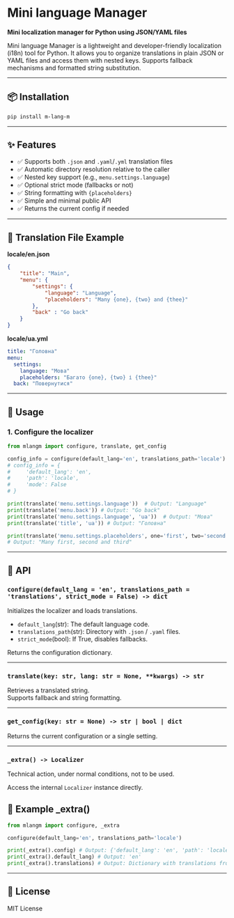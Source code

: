 # Mini language Manager

**Mini localization manager for Python using JSON/YAML files**

Mini language Manager is a lightweight and developer-friendly localization (i18n) tool for Python. It allows you to organize translations in plain JSON or YAML files and access them with nested keys. Supports fallback mechanisms and formatted string substitution.

---

## 📦 Installation

```bash
pip install m-lang-m
```

---

## ✨ Features

- ✅ Supports both `.json` and `.yaml`/`.yml` translation files  
- ✅ Automatic directory resolution relative to the caller  
- ✅ Nested key support (e.g., `menu.settings.language`)  
- ✅ Optional strict mode (fallbacks or not)  
- ✅ String formatting with `{placeholders}`  
- ✅ Simple and minimal public API  
- ✅ Returns the current config if needed  

---

## 📁 Translation File Example

**locale/en.json**
```json
{
    "title": "Main",
    "menu": {
        "settings": {
            "language": "Language",
            "placeholders": "Many {one}, {two} and {thee}"
        },
        "back" : "Go back"
    }
}
```

**locale/ua.yml**
```yml
title: "Головна"
menu:
  settings:
    language: "Мова"
    placeholders: "Багато {one}, {two} і {thee}"
  back: "Повернутися"
```

---

## 🚀 Usage

### 1. Configure the localizer

```python
from mlangm import configure, translate, get_config

config_info = configure(default_lang='en', translations_path='locale')
# config_info = {
#     'default_lang': 'en',
#     'path': 'locale',
#     'mode': False
# }

print(translate('menu.settings.language'))  # Output: "Language"
print(translate('menu.back')) # Output: "Go back"
print(translate('menu.settings.language', 'ua'))  # Output: "Мова"
print(translate('title', 'ua')) # Output: "Головна"

print(translate('menu.settings.placeholders', one='first', two='second', thee='third'))
# Output: "Many first, second and third"
```

---

## 🔧 API

### `configure(default_lang = 'en', translations_path = 'translations', strict_mode = False) -> dict`

Initializes the localizer and loads translations.

- `default_lang`(str): The default language code.
- `translations_path`(str): Directory with `.json` / `.yaml` files.
- `strict_mode`(bool): If True, disables fallbacks.

Returns the configuration dictionary.

---

### `translate(key: str, lang: str = None, **kwargs) -> str`

Retrieves a translated string.  
Supports fallback and string formatting.

---

### `get_config(key: str = None) -> str | bool | dict`

Returns the current configuration or a single setting.

---

### `_extra() -> Localizer`

Technical action, under normal conditions, not to be used.

Access the internal `Localizer` instance directly.

## 🧪 Example _extra()

```python
from mlangm import configure, _extra

configure(default_lang='en', translations_path='locale')

print(_extra().config) # Output: {'default_lang': 'en', 'path': 'locale', 'mode': False}
print(_extra().default_lang) # Output: 'en'
print(_extra().translations) # Output: Dictionary with translations from the 'locale' folder

```


---

## 📄 License

MIT License